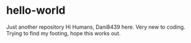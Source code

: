 # hello-world
Just another repository
Hi Humans, 
Dani8439 here. Very new to coding.
Trying to find my footing, hope this works out.
